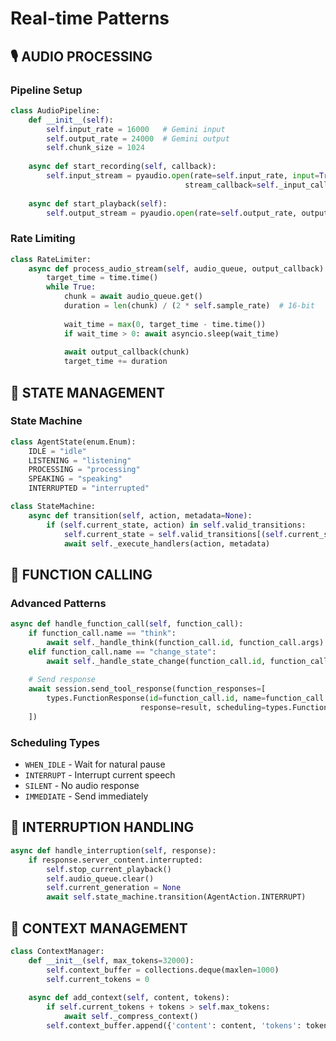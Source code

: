 # Real-time Patterns

## 🎙️ **AUDIO PROCESSING**

### **Pipeline Setup**
```python
class AudioPipeline:
    def __init__(self):
        self.input_rate = 16000   # Gemini input
        self.output_rate = 24000  # Gemini output
        self.chunk_size = 1024
        
    async def start_recording(self, callback):
        self.input_stream = pyaudio.open(rate=self.input_rate, input=True, 
                                       stream_callback=self._input_callback)
    
    async def start_playback(self):
        self.output_stream = pyaudio.open(rate=self.output_rate, output=True)
```

### **Rate Limiting**
```python
class RateLimiter:
    async def process_audio_stream(self, audio_queue, output_callback):
        target_time = time.time()
        while True:
            chunk = await audio_queue.get()
            duration = len(chunk) / (2 * self.sample_rate)  # 16-bit
            
            wait_time = max(0, target_time - time.time())
            if wait_time > 0: await asyncio.sleep(wait_time)
            
            await output_callback(chunk)
            target_time += duration
```

## 🔄 **STATE MANAGEMENT**

### **State Machine**
```python
class AgentState(enum.Enum):
    IDLE = "idle"
    LISTENING = "listening"
    PROCESSING = "processing"
    SPEAKING = "speaking"
    INTERRUPTED = "interrupted"

class StateMachine:
    async def transition(self, action, metadata=None):
        if (self.current_state, action) in self.valid_transitions:
            self.current_state = self.valid_transitions[(self.current_state, action)]
            await self._execute_handlers(action, metadata)
```

## 🧠 **FUNCTION CALLING**

### **Advanced Patterns**
```python
async def handle_function_call(self, function_call):
    if function_call.name == "think":
        await self._handle_think(function_call.id, function_call.args)
    elif function_call.name == "change_state":
        await self._handle_state_change(function_call.id, function_call.args)
    
    # Send response
    await session.send_tool_response(function_responses=[
        types.FunctionResponse(id=function_call.id, name=function_call.name, 
                             response=result, scheduling=types.FunctionResponseScheduling.WHEN_IDLE)
    ])
```

### **Scheduling Types**
- `WHEN_IDLE` - Wait for natural pause
- `INTERRUPT` - Interrupt current speech
- `SILENT` - No audio response
- `IMMEDIATE` - Send immediately

## 🎯 **INTERRUPTION HANDLING**
```python
async def handle_interruption(self, response):
    if response.server_content.interrupted:
        self.stop_current_playback()
        self.audio_queue.clear()
        self.current_generation = None
        await self.state_machine.transition(AgentAction.INTERRUPT)
```

## 💭 **CONTEXT MANAGEMENT**
```python
class ContextManager:
    def __init__(self, max_tokens=32000):
        self.context_buffer = collections.deque(maxlen=1000)
        self.current_tokens = 0
        
    async def add_context(self, content, tokens):
        if self.current_tokens + tokens > self.max_tokens:
            await self._compress_context()
        self.context_buffer.append({'content': content, 'tokens': tokens})
```